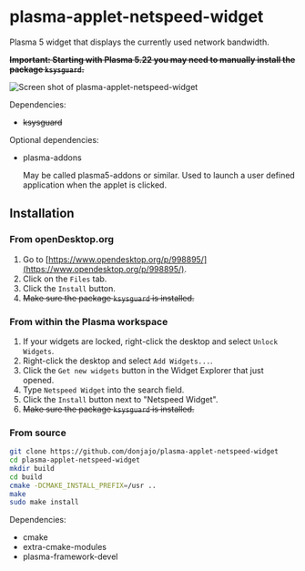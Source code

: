 # plasma-applet-netspeed-widget

Plasma 5 widget that displays the currently used network bandwidth.

**~~Important: Starting with Plasma 5.22 you may need to manually install the package `ksysguard`.~~**

![Screen shot of plasma-applet-netspeed-widget](netspeed-widget.png)

Dependencies:

* ~~ksysguard~~

Optional dependencies:

* plasma-addons

  May be called plasma5-addons or similar. Used to launch a user defined application when the applet is clicked.

## Installation

### From openDesktop.org

1. Go to [https://www.opendesktop.org/p/998895/](https://www.opendesktop.org/p/998895/).
2. Click on the `Files` tab.
3. Click the `Install` button.
4. ~~Make sure the package `ksysguard` is installed.~~

### From within the Plasma workspace

1. If your widgets are locked, right-click the desktop and select `Unlock Widgets`.
2. Right-click the desktop and select `Add Widgets...`.
3. Click the `Get new widgets` button in the Widget Explorer that just opened.
4. Type `Netspeed Widget` into the search field.
5. Click the `Install` button next to "Netspeed Widget".
6. ~~Make sure the package `ksysguard` is installed.~~

### From source

```bash
git clone https://github.com/donjajo/plasma-applet-netspeed-widget
cd plasma-applet-netspeed-widget
mkdir build
cd build
cmake -DCMAKE_INSTALL_PREFIX=/usr ..
make
sudo make install
```

Dependencies:

* cmake
* extra-cmake-modules
* plasma-framework-devel
